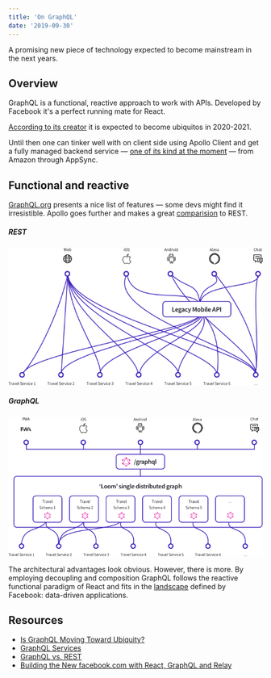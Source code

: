 ```yaml
---
title: 'On GraphQL'
date: '2019-09-30'
---
```


A promising new piece of technology expected to become mainstream in the next years.

<!--more-->

## Overview

GraphQL is a functional, reactive approach to work with APIs. Developed by Facebook it's a perfect running mate for React.

[According to its creator](https://nordicapis.com/is-graphql-moving-toward-ubiquity/) it is expected to become ubiquitos in 2020-2021.

Until then one can tinker well with on client side using Apollo Client and get a fully managed backend service &mdash; [one of its kind at the moment](https://graphql.org/code/#services) &mdash; from Amazon through AppSync.

## Functional and reactive

[GraphQL.org](https://graphql.org/) presents a nice list of features &mdash; some devs might find it irresistible. Apollo goes further and makes a great [comparision](https://blog.apollographql.com/graphql-vs-rest-5d425123e34b) to REST.

##### REST
![Before ...](graphql-1.png)

##### GraphQL
![After ...](graphql-2.png)

The architectural advantages look obvious. However, there is more. By employing decoupling and composition GraphQL follows the reactive functional paradigm of React and fits in the [landscape](https://developers.facebook.com/videos/2019/building-the-new-facebookcom-with-react-graphql-and-relay/) defined by Facebook: data-driven applications. 

## Resources

- [Is GraphQL Moving Toward Ubiquity?](https://nordicapis.com/is-graphql-moving-toward-ubiquity/)
- [GraphQL Services](https://graphql.org/code/#services)
- [GraphQL vs. REST](https://blog.apollographql.com/graphql-vs-rest-5d425123e34b)
- [Building the New facebook.com with React, GraphQL and Relay](https://developers.facebook.com/videos/2019/building-the-new-facebookcom-with-react-graphql-and-relay/)